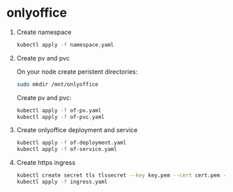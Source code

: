 # onlyoffice

1. Create namespace

    ```bash
    kubectl apply -f namespace.yaml
    ```

2. Create pv and pvc

    On your node create peristent directories:

    ```bash
    sudo mkdir /mnt/onlyoffice
    ```

    Create pv and pvc:

    ```bash
    kubectl apply -f of-pv.yaml
    kubectl apply -f of-pvc.yaml
    ```

3. Create onlyoffice deployment and service

    ```bash
    kubectl apply -f of-deployment.yaml
    kubectl apply -f of-service.yaml
    ```

4. Create https ingress

    ```bash
    kubectl create secret tls tlssecret --key key.pem --cert cert.pem -n onlyoffice
    kubectl apply -f ingress.yaml
    ```
